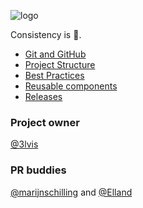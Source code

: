 ![logo](https://raw.githubusercontent.com/bakkenbaeck/iOS-playbook/master/assets/logo-v1.png)

Consistency is 👸.

* [Git and GitHub](/GIT_AND_GITHUB.md)
* [Project Structure](/PROJECT_STRUCTURE.md)
* [Best Practices](/BEST_PRACTICES.md)
* [Reusable components](/REUSABLE_COMPONENTS.md)
* [Releases](/RELEASES.md)

### Project owner 
[@3lvis](https://github.com/3lvis)


### PR buddies
[@marijnschilling](https://github.com/marijnschilling) and [@Elland](https://github.com/Elland)
